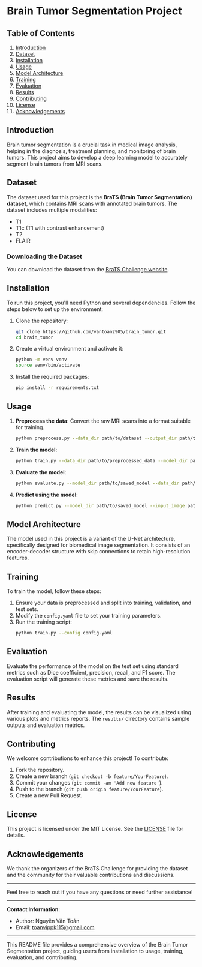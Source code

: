 # Brain Tumor Segmentation Project

## Table of Contents
1. [Introduction](#introduction)
2. [Dataset](#dataset)
3. [Installation](#installation)
4. [Usage](#usage)
5. [Model Architecture](#model-architecture)
6. [Training](#training)
7. [Evaluation](#evaluation)
8. [Results](#results)
9. [Contributing](#contributing)
10. [License](#license)
11. [Acknowledgements](#acknowledgements)

## Introduction
Brain tumor segmentation is a crucial task in medical image analysis, helping in the diagnosis, treatment planning, and monitoring of brain tumors. This project aims to develop a deep learning model to accurately segment brain tumors from MRI scans.

## Dataset
The dataset used for this project is the **BraTS (Brain Tumor Segmentation) dataset**, which contains MRI scans with annotated brain tumors. The dataset includes multiple modalities:
- T1
- T1c (T1 with contrast enhancement)
- T2
- FLAIR

### Downloading the Dataset
You can download the dataset from the [BraTS Challenge website](https://www.med.upenn.edu/cbica/brats2020/data.html).

## Installation
To run this project, you'll need Python and several dependencies. Follow the steps below to set up the environment:

1. Clone the repository:
    ```bash
    git clone https://github.com/vantoan2905/brain_tumor.git
    cd brain_tumor
    ```

2. Create a virtual environment and activate it:
    ```bash
    python -m venv venv
    source venv/bin/activate
    ```

3. Install the required packages:
    ```bash
    pip install -r requirements.txt
    ```

## Usage
1. **Preprocess the data**: Convert the raw MRI scans into a format suitable for training.
    ```bash
    python preprocess.py --data_dir path/to/dataset --output_dir path/to/preprocessed_data
    ```

2. **Train the model**:
    ```bash
    python train.py --data_dir path/to/preprocessed_data --model_dir path/to/save_model
    ```

3. **Evaluate the model**:
    ```bash
    python evaluate.py --model_dir path/to/saved_model --data_dir path/to/test_data
    ```

4. **Predict using the model**:
    ```bash
    python predict.py --model_dir path/to/saved_model --input_image path/to/input_image --output_image path/to/output_image
    ```

## Model Architecture
The model used in this project is a variant of the U-Net architecture, specifically designed for biomedical image segmentation. It consists of an encoder-decoder structure with skip connections to retain high-resolution features.

## Training
To train the model, follow these steps:
1. Ensure your data is preprocessed and split into training, validation, and test sets.
2. Modify the `config.yaml` file to set your training parameters.
3. Run the training script:
    ```bash
    python train.py --config config.yaml
    ```

## Evaluation
Evaluate the performance of the model on the test set using standard metrics such as Dice coefficient, precision, recall, and F1 score. The evaluation script will generate these metrics and save the results.

## Results
After training and evaluating the model, the results can be visualized using various plots and metrics reports. The `results/` directory contains sample outputs and evaluation metrics.

## Contributing
We welcome contributions to enhance this project! To contribute:
1. Fork the repository.
2. Create a new branch (`git checkout -b feature/YourFeature`).
3. Commit your changes (`git commit -am 'Add new feature'`).
4. Push to the branch (`git push origin feature/YourFeature`).
5. Create a new Pull Request.

## License
This project is licensed under the MIT License. See the [LICENSE](LICENSE) file for details.

## Acknowledgements
We thank the organizers of the BraTS Challenge for providing the dataset and the community for their valuable contributions and discussions.

---

Feel free to reach out if you have any questions or need further assistance!

---

**Contact Information:**
- Author: Nguyễn Văn Toản
- Email: toanvippk115@gmail.com


---

This README file provides a comprehensive overview of the Brain Tumor Segmentation project, guiding users from installation to usage, training, evaluation, and contributing.

